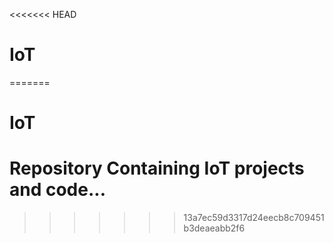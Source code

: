 <<<<<<< HEAD
# IoT
=======
# IoT
# Repository Containing IoT projects and code...
>>>>>>> 13a7ec59d3317d24eecb8c709451b3deaeabb2f6
